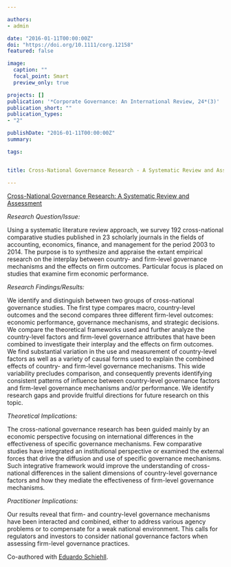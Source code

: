 ```yaml
---

authors:
- admin

date: "2016-01-11T00:00:00Z"
doi: "https://doi.org/10.1111/corg.12158"
featured: false

image: 
  caption: ""
  focal_point: Smart
  preview_only: true

projects: []
publication: '*Corporate Governance: An International Review, 24*(3)'
publication_short: ""
publication_types:
- "2"

publishDate: "2016-01-11T00:00:00Z"
summary: 

tags:


title: Cross-National Governance Research - A Systematic Review and Assessment

---
```


<script type="text/javascript" src="//cdn.plu.mx/widget-popup.js"></script>

<a href="https://plu.mx/plum/a/?doi=10.1111%2Fcorg.12158" data-popup="right" data-size="large" class="plumx-plum-print-popup" data-site="plum" data-hide-when-empty="true">Cross-National Governance Research: A Systematic Review and Assessment</a>



*Research Question/Issue:*

Using a systematic literature review approach, we survey 192 cross-national comparative studies published in 23 scholarly journals in the fields of accounting, economics, finance, and management for the period 2003 to 2014. The purpose is to synthesize and appraise the extant empirical research on the interplay between country- and firm-level governance mechanisms and the effects on firm outcomes. Particular focus is placed on studies that examine firm economic performance.


*Research Findings/Results:*

We identify and distinguish between two groups of cross-national governance studies. The first type compares macro, country-level outcomes and the second compares three different firm-level outcomes: economic performance, governance mechanisms, and strategic decisions. We compare the theoretical frameworks used and further analyze the country-level factors and firm-level governance attributes that have been combined to investigate their interplay and the effects on firm outcomes. We find substantial variation in the use and measurement of country-level factors as well as a variety of causal forms used to explain the combined effects of country- and firm-level governance mechanisms. This wide variability precludes comparison, and consequently prevents identifying consistent patterns of influence between country-level governance factors and firm-level governance mechanisms and/or performance. We identify research gaps and provide fruitful directions for future research on this topic.

*Theoretical Implications:*

The cross-national governance research has been guided mainly by an economic perspective focusing on international differences in the effectiveness of specific governance mechanisms. Few comparative studies have integrated an institutional perspective or examined the external forces that drive the diffusion and use of specific governance mechanisms. Such integrative framework would improve the understanding of cross-national differences in the salient dimensions of country-level governance factors and how they mediate the effectiveness of firm-level governance mechanisms.

*Practitioner Implications:*

Our results reveal that firm- and country-level governance mechanisms have been interacted and combined, either to address various agency problems or to compensate for a weak national environment. This calls for regulators and investors to consider national governance factors when assessing firm-level governance practices.


Co-authored with [Eduardo Schiehll](https://www.hec.ca/en/profs/eduardo.schiehll.html).
